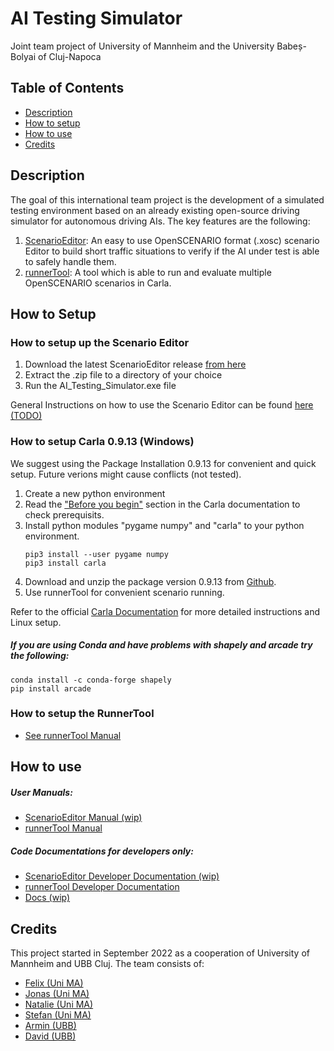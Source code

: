 # AI Testing Simulator

Joint team project of University of Mannheim and the University Babeș-Bolyai of Cluj-Napoca

## Table of Contents

- [Description](#description)
- [How to setup](#how-to-setup)
- [How to use](#how-to-use)
- [Credits](#credits)

## Description

The goal of this international team project is the development of a simulated testing environment based on an already existing open-source driving simulator for autonomous driving AIs. The key features are the following: 
1. [ScenarioEditor](https://github.com/jodi106/AI_Testing_Simulator/releases/tag/ScenarioEditor_v1.0): An easy to use OpenSCENARIO format (.xosc) scenario Editor to build short traffic situations to verify if the AI under test is able to safely handle them. 
2. [runnerTool](https://github.com/jodi106/AI_Testing_Simulator/releases/tag/runnerTool_v1.02): A tool which is able to run and evaluate multiple OpenSCENARIO scenarios in Carla.

## How to Setup

### How to setup up the Scenario Editor
1. Download the latest ScenarioEditor release [from here](https://github.com/jodi106/AI_Testing_Simulator/releases/latest)
2. Extract the .zip file to a directory of your choice
3. Run the AI_Testing_Simulator.exe file

General Instructions on how to use the Scenario Editor can be found [here (TODO)](https://example.com/)

### How to setup Carla 0.9.13 (Windows)
We suggest using the Package Installation 0.9.13 for convenient and quick setup. Future verions might cause conflicts (not tested).
1. Create a new python environment
2. Read the ["Before you begin"](https://carla.readthedocs.io/en/0.9.13/start_quickstart/) section in the Carla documentation to check prerequisits.
3. Install python modules "pygame numpy" and "carla" to your python environment. 
   ```
   pip3 install --user pygame numpy
   pip3 install carla
   ```
4. Download and unzip the package version 0.9.13 from [Github](https://github.com/carla-simulator/carla/blob/master/Docs/download.md).
5. Use runnerTool for convenient scenario running.

Refer to the official [Carla Documentation](https://carla.readthedocs.io/en/0.9.13/start_quickstart/) for more detailed instructions and Linux setup.

##### If you are using Conda and have problems with shapely and arcade try the following:
```
conda install -c conda-forge shapely
pip install arcade
```

### How to setup the RunnerTool
* [See runnerTool Manual](https://github.com/jodi106/AI_Testing_Simulator/blob/main/User_Manuals/runnerTool_UserManual.rst)

## How to use
##### User Manuals:
* [ScenarioEditor Manual (wip)](https://github.com/jodi106/AI_Testing_Simulator/blob/main/User_Manuals/)
* [runnerTool Manual](https://github.com/jodi106/AI_Testing_Simulator/blob/main/User_Manuals/runnerTool_UserManual.rst)

##### Code Documentations for developers only:
* [ScenarioEditor Developer Documentation (wip)](https://github.com/jodi106/AI_Testing_Simulator/tree/main/Developer-Documentation)
* [runnerTool Developer Documentation](https://github.com/jodi106/AI_Testing_Simulator/blob/main/Developer-Documentation/runnerTool_Developer_Documentation.md)
* [Docs (wip)](https://github.com/jodi106/AI_Testing_Simulator/tree/main/Docs/html)

## Credits

This project started in September 2022 as a cooperation of University of Mannheim and UBB Cluj. The team consists of:

- [Felix (Uni MA)](https://github.com/felixkroemer/)
- [Jonas (Uni MA)](https://github.com/jodi106/)
- [Natalie (Uni MA)](https://github.com/Natalie-UniMA/)
- [Stefan (Uni MA)](https://github.com/StayFN/)
- [Armin (UBB)](https://github.com/ArminT28/)
- [David (UBB)](https://github.com/tropper26/)
